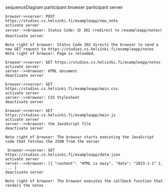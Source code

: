 sequenceDiagram
participant browser
participant server

    browser->>server: POST https://studies.cs.helsinki.fi/exampleapp/new_note
    activate server
    server-->>browser: Status Code: 🟡 302 (redirect to /exampleapp/notes)
    deactivate server

    Note right of browser: Status Code 302 directs the browser to send a new GET request to https://studies.cs.helsinki.fi/exampleapp/notes
    Note right of browser: Page is reloaded.

    browser->>server: GET https://studies.cs.helsinki.fi/exampleapp/notes
    activate server
    server-->>browser: HTML document
    deactivate server

    browser->>server: GET https://studies.cs.helsinki.fi/exampleapp/main.css
    activate server
    server-->>browser: CSS Stylesheet
    deactivate server

    browser->>server: GET https://studies.cs.helsinki.fi/exampleapp/main.js
    activate server
    server-->>browser: the JavaScript file
    deactivate server

    Note right of browser: The browser starts executing the JavaScript code that fetches the JSON from the server

     browser->>server: GET https://studies.cs.helsinki.fi/exampleapp/data.json
    activate server
    server-->>browser: [{ "content": "HTML is easy", "date": "2023-1-1" }, ... ]
    deactivate server

    Note right of browser: The browser executes the callback function that renders the notes
